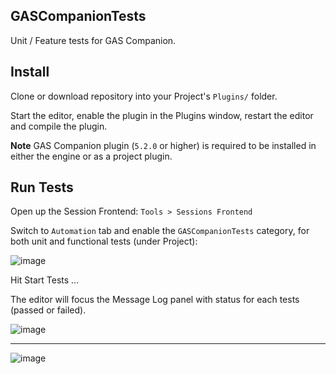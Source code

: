 ## GASCompanionTests

Unit / Feature tests for GAS Companion.

## Install

Clone or download repository into your Project's `Plugins/` folder.

Start the editor, enable the plugin in the Plugins window, restart the editor and compile the plugin.

**Note** GAS Companion plugin (`5.2.0` or higher) is required to be installed in either the engine or as a project plugin.

## Run Tests

Open up the Session Frontend: `Tools > Sessions Frontend`

Switch to `Automation` tab and enable the `GASCompanionTests` category, for both unit and functional tests (under Project):

![image](https://user-images.githubusercontent.com/113832/166160329-18f24bb0-b019-4475-90c6-16ee1abce873.png)

Hit Start Tests ...

The editor will focus the Message Log panel with status for each tests (passed or failed).

![image](https://user-images.githubusercontent.com/113832/166160388-018f493b-ab08-41d4-802b-e79d2f1bf935.png)

---

![image](https://user-images.githubusercontent.com/113832/166160426-8fac1f4d-88b6-4cb9-a9ec-601c03e1d2cd.png)

